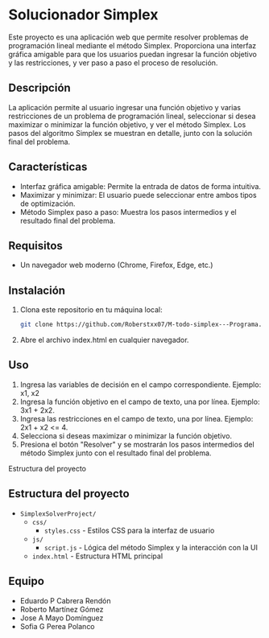 # Solucionador Simplex

Este proyecto es una aplicación web que permite resolver problemas de programación lineal mediante el método Simplex. Proporciona una interfaz gráfica amigable para que los usuarios puedan ingresar la función objetivo y las restricciones, y ver paso a paso el proceso de resolución.

## Descripción

La aplicación permite al usuario ingresar una función objetivo y varias restricciones de un problema de programación lineal, seleccionar si desea maximizar o minimizar la función objetivo, y ver el método Simplex. Los pasos del algoritmo Simplex se muestran en detalle, junto con la solución final del problema.

## Características

* Interfaz gráfica amigable: Permite la entrada de datos de forma intuitiva.
* Maximizar y minimizar: El usuario puede seleccionar entre ambos tipos de optimización.
* Método Simplex paso a paso: Muestra los pasos intermedios y el resultado final del problema.

## Requisitos

* Un navegador web moderno (Chrome, Firefox, Edge, etc.)

## Instalación

1. Clona este repositorio en tu máquina local:
   ```bash
   git clone https://github.com/Roberstxx07/M-todo-simplex---Programa.git

2. Abre el archivo index.html en cualquier navegador.
## Uso
1. Ingresa las variables de decisión en el campo correspondiente. Ejemplo: x1, x2
2. Ingresa la función objetivo en el campo de texto, una por línea. Ejemplo: 3x1 + 2x2.
3. Ingresa las restricciones en el campo de texto, una por línea. Ejemplo: 2x1 + x2 <= 4.
4. Selecciona si deseas maximizar o minimizar la función objetivo.
5. Presiona el botón "Resolver" y se mostrarán los pasos intermedios del método Simplex junto con el resultado final del problema.

Estructura del proyecto

## Estructura del proyecto

* `SimplexSolverProject/`
    * `css/`
        * `styles.css` - Estilos CSS para la interfaz de usuario
    * `js/`
        * `script.js` - Lógica del método Simplex y la interacción con la UI
    * `index.html` - Estructura HTML principal

## Equipo

* Eduardo P Cabrera Rendón
* Roberto Martínez Gómez 
* Jose A Mayo Domínguez
* Sofia G Perea Polanco

